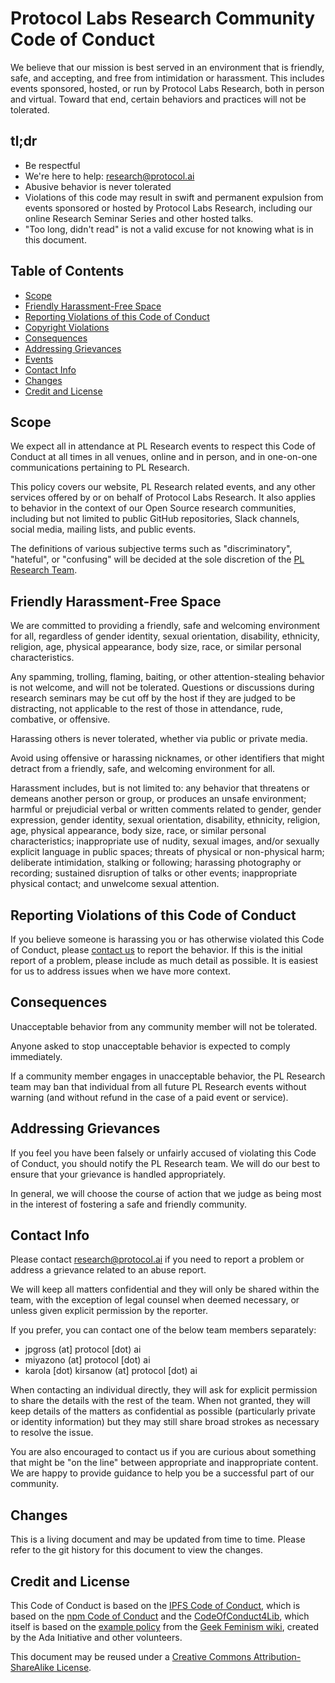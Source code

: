 # Protocol Labs Research Community Code of Conduct

We believe that our mission is best served in an environment that is friendly, safe, and accepting, and free from intimidation or harassment. This includes events sponsored, hosted, or run by Protocol Labs Research, both in person and virtual. Toward that end, certain behaviors and practices will not be tolerated.

## tl;dr

- Be respectful
- We're here to help: research@protocol.ai
- Abusive behavior is never tolerated
- Violations of this code may result in swift and permanent expulsion from events sponsored or hosted by Protocol Labs Research, including our online Research Seminar Series and other hosted talks.
- "Too long, didn't read" is not a valid excuse for not knowing what is in this document.

## Table of Contents

- [Scope](#scope)
- [Friendly Harassment-Free Space](#friendly-harassment-free-space)
- [Reporting Violations of this Code of Conduct](#reporting-violations-of-this-code-of-conduct)
- [Copyright Violations](#copyright-violations)
- [Consequences](#consequences)
- [Addressing Grievances](#addressing-grievances)
- [Events](#events)
- [Contact Info](#contact-info)
- [Changes](#changes)
- [Credit and License](#credit-and-license)

## Scope

We expect all in attendance at PL Research events to respect this Code of Conduct at all times in all venues, online and in person, and in one-on-one communications pertaining to PL Research.

This policy covers our website, PL Research related events, and any other services offered by or on behalf of Protocol Labs Research. It also
applies to behavior in the context of our Open Source research communities, including but not limited to public GitHub repositories, Slack channels, social media, mailing lists, and public events.

The definitions of various subjective terms such as "discriminatory", "hateful", or "confusing" will be decided at the sole discretion of the [PL Research Team](#contact-info).

## Friendly Harassment-Free Space

We are committed to providing a friendly, safe and welcoming environment for all, regardless of gender identity, sexual orientation, disability, ethnicity, religion, age, physical appearance, body size, race, or similar personal characteristics.

Any spamming, trolling, flaming, baiting, or other attention-stealing behavior is not welcome, and will not be tolerated. Questions or discussions during research seminars may be cut off by the host if they are judged to be distracting, not applicable to the rest of those in attendance, rude, combative, or offensive.

Harassing others is never tolerated, whether via public or private media.

Avoid using offensive or harassing nicknames, or other identifiers that might detract from a friendly, safe, and welcoming environment for all.

Harassment includes, but is not limited to: any behavior that threatens or demeans another person or group, or produces an unsafe environment; harmful or prejudicial verbal or written comments related to gender, gender expression, gender identity, sexual orientation, disability, ethnicity, religion, age, physical appearance, body size, race, or similar personal characteristics; inappropriate use of nudity, sexual images, and/or sexually explicit language in public spaces; threats of physical or non-physical harm; deliberate intimidation, stalking or following; harassing photography or recording; sustained disruption of talks or other events; inappropriate physical contact; and unwelcome sexual attention.

## Reporting Violations of this Code of Conduct

If you believe someone is harassing you or has otherwise violated this Code of Conduct, please [contact us](#contact-info) to report the behavior. If this is the initial report of a problem, please include as much detail as possible. It is easiest for us to address issues when we have more context.

## Consequences

Unacceptable behavior from any community member will not be tolerated.

Anyone asked to stop unacceptable behavior is expected to comply immediately.

If a community member engages in unacceptable behavior, the PL Research team may ban that individual from all future PL Research events without warning (and without refund in the case of a paid event or service).

## Addressing Grievances

If you feel you have been falsely or unfairly accused of violating this Code of Conduct, you should notify the PL Research team. We will do our best to ensure that your grievance is handled appropriately.

In general, we will choose the course of action that we judge as being most in the interest of fostering a safe and friendly community.

## Contact Info

Please contact research@protocol.ai if you need to report a problem or address a grievance related to an abuse report.

We will keep all matters confidential and they will only be shared within the team, with the exception of legal counsel when deemed necessary, or unless given explicit permission by the reporter.

If you prefer, you can contact one of the below team members separately:

- jpgross (at] protocol [dot) ai
- miyazono (at] protocol [dot) ai
- karola [dot) kirsanow (at] protocol [dot) ai

When contacting an individual directly, they will ask for explicit permission to share the details with the rest of the team. When not granted, they will keep details of the matters as confidential as possible (particularly private or identity information) but they may still share broad strokes as necessary to resolve the issue.

You are also encouraged to contact us if you are curious about something that might be "on the line" between appropriate and inappropriate content. We are happy to provide guidance to help you be a successful part of our community.

## Changes

This is a living document and may be updated from time to time. Please refer to the git history for this document to view the changes.

## Credit and License
This Code of Conduct is based on the [IPFS Code of Conduct](https://github.com/ipfs/community/blob/master/code-of-conduct.md), which is based on the [npm Code of Conduct](https://www.npmjs.com/policies/conduct) and the [CodeOfConduct4Lib](https://github.com/code4lib/code-of-conduct/blob/master/code_of_conduct.md), which itself is based on the [example policy](http://geekfeminism.wikia.com/wiki/Conference_anti-harassment) from the [Geek Feminism wiki](http://geekfeminism.wikia.com/), created by the Ada Initiative and other volunteers.

This document may be reused under a [Creative Commons Attribution-ShareAlike
License](http://creativecommons.org/licenses/by-sa/4.0/).
